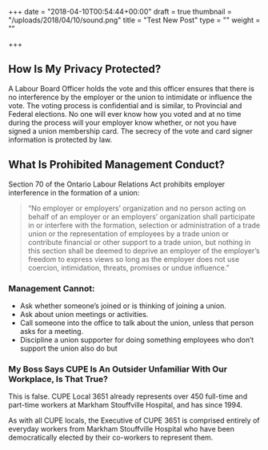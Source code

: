 +++
date = "2018-04-10T00:54:44+00:00"
draft = true
thumbnail = "/uploads/2018/04/10/sound.png"
title = "Test New Post"
type = ""
weight = ""

+++
## How Is My Privacy Protected?

A Labour Board Officer holds the vote and this officer ensures that  there is no interference by the employer or the union to intimidate or  influence the vote. The voting process is confidential and is similar,  to Provincial and Federal elections. No one will ever know how you voted  and at no time during the process will your employer know whether, or  not you have signed a union membership card. The secrecy of the vote and  card signer information is protected by law.

## What Is Prohibited Management Conduct?

Section 70 of the Ontario Labour Relations Act prohibits employer interference in the formation of a union:

> “No employer or employers’ organization and no person acting on  behalf of an employer or an employers’ organization shall participate in  or interfere with the formation, selection or administration of a trade  union or the representation of employees by a trade union or contribute  financial or other support to a trade union, but nothing in this  section shall be deemed to deprive an employer of the employer’s freedom  to express views so long as the employer does not use coercion,  intimidation, threats, promises or undue influence.”

### Management Cannot:

* Ask whether someone’s joined or is thinking of joining a union.
* Ask about union meetings or activities.
* Call someone into the office to talk about the union, unless that person asks for a meeting.
* Discipline a union supporter for doing something employees who don’t support the union also do but

### My Boss Says CUPE Is An Outsider Unfamiliar With Our Workplace, Is That True?

This is false. CUPE Local 3651 already represents over 450 full-time  and part-time workers at Markham Stouffville Hospital, and has since  1994.

As with all CUPE locals, the Executive of CUPE 3651 is comprised  entirely of everyday workers from Markham Stouffville Hospital who have  been democratically elected by their co-workers to represent them.